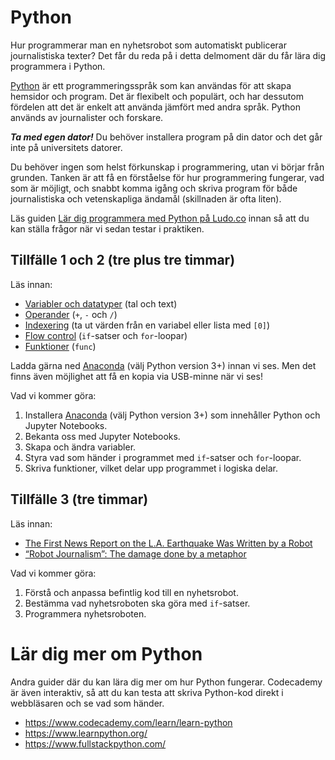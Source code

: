 # Python

Hur programmerar man en nyhetsrobot som automatiskt publicerar journalistiska texter? Det får du reda på i detta delmoment där du får lära dig programmera i Python.

[Python](https://sv.wikipedia.org/wiki/Python_(programspr%C3%A5k)) är ett programmeringsspråk som kan användas för att skapa hemsidor och program. Det är flexibelt och populärt, och har dessutom fördelen att det är enkelt att använda jämfört med andra språk. Python används av journalister och forskare.

***Ta med egen dator!*** Du behöver installera program på din dator och det går inte på universitets datorer.

Du behöver ingen som helst förkunskap i programmering, utan vi börjar från grunden. Tanken är att få en förståelse för hur programmering fungerar, vad som är möjligt, och snabbt komma igång och skriva program för både journalistiska och vetenskapliga ändamål (skillnaden är ofta liten).

Läs guiden [Lär dig programmera med Python på Ludo.co](https://www.ludu.co/course/programmera-med-python) innan så att du kan ställa frågor när vi sedan testar i praktiken. 

## Tillfälle 1 och 2 (tre plus tre timmar)

Läs innan:

- [Variabler och datatyper](https://www.ludu.co/course/programmera-med-python/variabler-datatyper) (tal och text)
- [Operander](https://www.ludu.co/course/programmera-med-python/operander) (`+`, `-` och `/`)
- [Indexering](https://www.ludu.co/course/programmera-med-python/indexering) (ta ut värden från en variabel eller lista med `[0]`)
- [Flow control](https://www.ludu.co/course/programmera-med-python/flow-control) (`if`-satser och `for`-loopar)
- [Funktioner](https://www.ludu.co/course/programmera-med-python/funktioner) (`func`)

Ladda gärna ned [Anaconda](https://www.continuum.io/downloads/) (välj Python version 3+) innan vi ses. Men det finns även möjlighet att få en kopia via USB-minne när vi ses!

Vad vi kommer göra:

1. Installera [Anaconda](https://www.continuum.io/downloads/) (välj Python version 3+) som innehåller Python och Jupyter Notebooks.
2. Bekanta oss med Jupyter Notebooks.
3. Skapa och ändra variabler.
4. Styra vad som händer i programmet med `if`-satser och `for`-loopar.
5. Skriva funktioner, vilket delar upp programmet i logiska delar.

## Tillfälle 3 (tre timmar)

Läs innan:

- [The First News Report on the L.A. Earthquake Was Written by a Robot](http://www.slate.com/blogs/future_tense/2014/03/17/quakebot_los_angeles_times_robot_journalist_writes_article_on_la_earthquake.html)
- [“Robot Journalism”: The damage done by a metaphor](http://datadrivenjournalism.net/news_and_analysis/robot_journalism_the_damage_done_by_a_metaphor)

Vad vi kommer göra:

1. Förstå och anpassa befintlig kod till en nyhetsrobot.
2. Bestämma vad nyhetsroboten ska göra med `if`-satser.
3. Programmera nyhetsroboten.

# Lär dig mer om Python

Andra guider där du kan lära dig mer om hur Python fungerar. Codecademy är även interaktiv, så att du kan testa att skriva Python-kod direkt i webbläsaren och se vad som händer.

- https://www.codecademy.com/learn/learn-python
- https://www.learnpython.org/
- https://www.fullstackpython.com/

